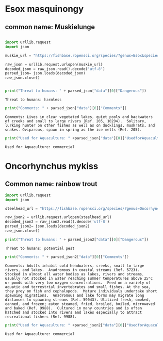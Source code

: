 
# Esox masquinongy
## common name: Muskielunge


```python

import urllib.request
import json

muskie_url = "https://fishbase.ropensci.org/species/?genus=Esox&species=masquinongy"

raw_json = urllib.request.urlopen(muskie_url)
decoded_json = raw_json.read().decode('utf-8')
parsed_json= json.loads(decoded_json)
raw_json.close()
```


```python

print("Threat to humans: " + parsed_json["data"][0]["Dangerous"])
```

    Threat to humans: harmless



```python
print("Comments: " + parsed_json["data"][0]["Comments"])

```

    Comments: Lives in clear vegetated lakes, quiet pools and backwaters of creeks and small to large rivers (Ref. 205, 10294).  Solitary, lurking hunter on other fishes as well as on ducklings, muskrats, and snakes. Oviparous, spawn in spring as the ice melts (Ref. 205).



```python
print("Used for Aquaculture: " +parsed_json["data"][0]["UsedforAquaculture"])
```

    Used for Aquaculture: commercial


# Oncorhynchus mykiss
## Common name: rainbow trout


```python
import urllib.request
import json

steelhead_url = "https://fishbase.ropensci.org/species/?genus=Oncorhynchus&species=mykiss"

raw_json2 = urllib.request.urlopen(steelhead_url)
decoded_json2 = raw_json2.read().decode('utf-8')
parsed_json2= json.loads(decoded_json2)
raw_json.close()
```


```python
print("Threat to humans: " + parsed_json2["data"][0]["Dangerous"])
```

    Threat to humans: potential pest



```python
print("Comments: " + parsed_json2["data"][0]["Comments"])

```

    Comments: Adults inhabit cold headwaters, creeks, small to large rivers, and lakes.  Anadromous in coastal streams (Ref. 5723).  Stocked in almost all water bodies as lakes, rivers and streams, usually not stocked in water reaching summer temperatures above 25°C or ponds with very low oxygen concentrations.  Feed on a variety of aquatic and terrestrial invertebrates and small fishes. At the sea, they prey on fish and cephalopods.  Mature individuals undertake short spawning migrations.  Anadromous and lake forms may migrate long distances to spawning streams (Ref. 59043). Utilized fresh, smoked, canned, and frozen; eaten steamed, fried, broiled, boiled, microwaved and baked (Ref. 9988).  Cultured in many countries and is often hatched and stocked into rivers and lakes especially to attract recreational fishers (Ref. 9988).



```python
print("Used for Aquaculture: " +parsed_json2["data"][0]["UsedforAquaculture"])
```

    Used for Aquaculture: commercial



```python

```


```python

```
